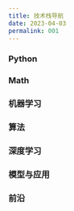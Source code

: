 ```yaml
---
title: 技术栈导航
date: 2023-04-03
permalink: 001
---
```


### Python

### Math

### 机器学习

### 算法

### 深度学习

### 模型与应用


### 前沿